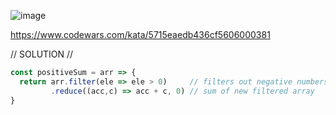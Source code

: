 ![image](https://github.com/user-attachments/assets/0d2fd4b1-c8d5-44e1-a70d-8652133aa8a3)

https://www.codewars.com/kata/5715eaedb436cf5606000381 
 
// SOLUTION //
```javascript
const positiveSum = arr => {
  return arr.filter(ele => ele > 0)   	// filters out negative numbers
         .reduce((acc,c) => acc + c, 0)	// sum of new filtered array
}
```
